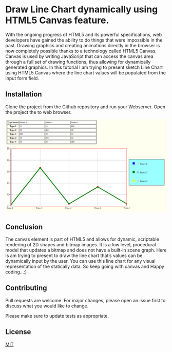 # Draw Line Chart dynamically using HTML5 Canvas feature.

With the ongoing progress of HTML5 and its powerful specifications, web developers have gained the ability to do things that were impossible in the past. Drawing graphics and creating animations directly in the browser is now completely possible thanks to a technology called HTML5 Canvas. Canvas is used by writing JavaScript that can access the canvas area through a full set of drawing functions, thus allowing for dynamically generated graphics. In this tutorial I am trying to present sketch Line Chart using HTML5 Canvas where the line chart values will be populated from the input form field.  

## Installation

Clone the project from the Github repository and run your Webserver. Open the project the to web browser. 


![Draw Line Chart dynamically using HTML5 Canvas](https://raw.githubusercontent.com/bdstar/Line-Chart-dynamically-HTML5-Canvas/main/image/1_LineChart.PNG)

## Conclusion
The canvas element is part of HTML5 and allows for dynamic, scriptable rendering of 2D shapes and bitmap images. It is a low level, procedural model that updates a bitmap and does not have a built-in scene graph. Here is am trying to present to draw the line chart that’s values can be dynamically input by the user. You can use this line chart for any visual representation of the statically data. So keep going with canvas and Happy coding…:)

## Contributing
Pull requests are welcome. For major changes, please open an issue first to discuss what you would like to change.

Please make sure to update tests as appropriate.

## License
[MIT](https://choosealicense.com/licenses/mit/)